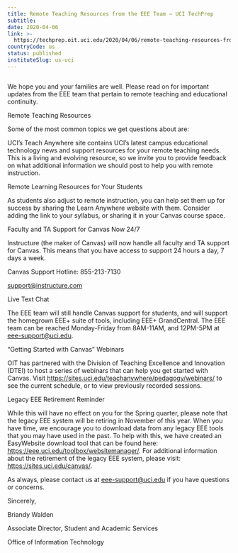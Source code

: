 ```yaml
---
title: Remote Teaching Resources from the EEE Team – UCI TechPrep
subtitle: 
date: 2020-04-06
link: >-
  https://techprep.oit.uci.edu/2020/04/06/remote-teaching-resources-from-the-eee-team/
countryCode: us
status: published
instituteSlug: us-uci
---
```

![]()

We hope you and your families are well. Please read on for important updates from the EEE team that pertain to remote teaching and educational continuity.

Remote Teaching Resources

Some of the most common topics we get questions about are:

UCI’s Teach Anywhere site contains UCI’s latest campus educational technology news and support resources for your remote teaching needs. This is a living and evolving resource, so we invite you to provide feedback on what additional information we should post to help you with remote instruction.

Remote Learning Resources for Your Students

As students also adjust to remote instruction, you can help set them up for success by sharing the Learn Anywhere website with them. Consider adding the link to your syllabus, or sharing it in your Canvas course space.

Faculty and TA Support for Canvas Now 24/7

Instructure (the maker of Canvas) will now handle all faculty and TA support for Canvas. This means that you have access to support 24 hours a day, 7 days a week.

Canvas Support Hotline: 855-213-7130

support@instructure.com

Live Text Chat

The EEE team will still handle Canvas support for students, and will support the homegrown EEE+ suite of tools, including EEE+ GrandCentral. The EEE team can be reached Monday-Friday from 8AM-11AM, and 12PM-5PM at eee-support@uci.edu.

“Getting Started with Canvas” Webinars

OIT has partnered with the Division of Teaching Excellence and Innovation (DTEI) to host a series of webinars that can help you get started with Canvas. Visit https://sites.uci.edu/teachanywhere/pedagogy/webinars/ to see the current schedule, or to view previously recorded sessions.

Legacy EEE Retirement Reminder

While this will have no effect on you for the Spring quarter, please note that the legacy EEE system will be retiring in November of this year. When you have time, we encourage you to download data from any legacy EEE tools that you may have used in the past. To help with this, we have created an EasyWebsite download tool that can be found here: https://eee.uci.edu/toolbox/websitemanager/. For additional information about the retirement of the legacy EEE system, please visit: https://sites.uci.edu/canvas/.

As always, please contact us at eee-support@uci.edu if you have questions or concerns.

Sincerely,

Briandy Walden

Associate Director, Student and Academic Services

Office of Information Technology